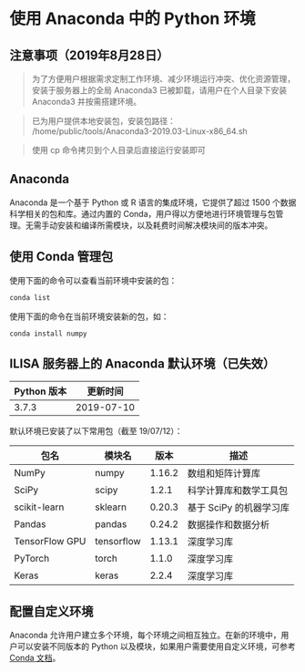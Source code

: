 # 使用 Anaconda 中的 Python 环境 

## 注意事项（2019年8月28日）
> 为了方便用户根据需求定制工作环境、减少环境运行冲突、优化资源管理，安装于服务器上的全局 Anaconda3 已被卸载，请用户在个人目录下安装 Anaconda3 并按需搭建环境。

> 已为用户提供本地安装包，安装包路径： /home/public/tools/Anaconda3-2019.03-Linux-x86_64.sh

> 使用 cp 命令拷贝到个人目录后直接运行安装即可

## Anaconda

Anaconda 是一个基于 Python 或 R 语言的集成环境，它提供了超过 1500 个数据科学相关的包和库。通过内置的 Conda，用户得以方便地进行环境管理与包管理。无需手动安装和编译所需模块，以及耗费时间解决模块间的版本冲突。

## 使用 Conda 管理包

使用下面的命令可以查看当前环境中安装的包：

``` bash
conda list
```

使用下面的命令在当前环境安装新的包，如：

```
conda install numpy
```



## ILISA 服务器上的 Anaconda 默认环境（已失效）

| Python 版本  | 更新时间 |
| ------------ | ----- |
| 3.7.3 |   2019-07-10    |

默认环境已安装了以下常用包（截至 19/07/12）：

| 包名           | 模块名     | 版本   | 描述                    |
| -------------- | ---------- | ------ | ----------------------- |
| NumPy          | numpy      | 1.16.2 | 数组和矩阵计算库        |
| SciPy          | scipy      | 1.2.1  | 科学计算库和数学工具包  |
| scikit-learn   | sklearn    | 0.20.3 | 基于 SciPy 的机器学习库 |
| Pandas         | pandas     | 0.24.2 | 数据操作和数据分析      |
| TensorFlow GPU | tensorflow | 1.13.1 | 深度学习库              |
| PyTorch        | torch      | 1.1.0  | 深度学习库              |
| Keras          | keras      | 2.2.4  | 深度学习库              |



## 配置自定义环境

Anaconda 允许用户建立多个环境，每个环境之间相互独立。在新的环境中，用户可以安装不同版本的 Python 以及模块，如果用户需要使用自定义环境，可参考 [Conda 文档](https://conda.io/en/latest/)。
